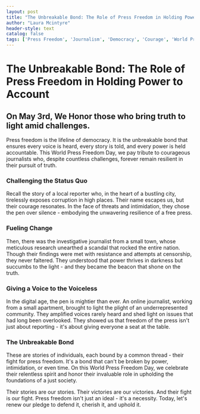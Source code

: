 ```yaml
---
layout: post
title: "The Unbreakable Bond: The Role of Press Freedom in Holding Power to Account"
author: "Laura Mcintyre"
header-style: text
catalog: false
tags: ['Press Freedom', 'Journalism', 'Democracy', 'Courage', 'World Press Freedom Day', 'Truth', 'Accountability']
---
```


# The Unbreakable Bond: The Role of Press Freedom in Holding Power to Account  

## On May 3rd, We Honor those who bring truth to light amid challenges.   

Press freedom is the lifeline of democracy. It is the unbreakable bond that ensures every voice is heard, every story is told, and every power is held accountable. This World Press Freedom Day, we pay tribute to courageous journalists who, despite countless challenges, forever remain resilient in their pursuit of truth.   

### Challenging the Status Quo  

Recall the story of a local reporter who, in the heart of a bustling city, tirelessly exposes corruption in high places. Their name escapes us, but their courage resonates. In the face of threats and intimidation, they chose the pen over silence - embodying the unwavering resilience of a free press.   

### Fueling Change  

Then, there was the investigative journalist from a small town, whose meticulous research unearthed a scandal that rocked the entire nation. Though their findings were met with resistance and attempts at censorship, they never faltered. They understood that power thrives in darkness but succumbs to the light - and they became the beacon that shone on the truth.   

### Giving a Voice to the Voiceless  

In the digital age, the pen is mightier than ever. An online journalist, working from a small apartment, brought to light the plight of an underrepresented community. They amplified voices rarely heard and shed light on issues that had long been overlooked. They showed us that freedom of the press isn't just about reporting - it's about giving everyone a seat at the table.   

### The Unbreakable Bond  

These are stories of individuals, each bound by a common thread - their fight for press freedom. It's a bond that can't be broken by power, intimidation, or even time. On this World Press Freedom Day, we celebrate their relentless spirit and honor their invaluable role in upholding the foundations of a just society.   

Their stories are our stories. Their victories are our victories. And their fight is our fight. Press freedom isn't just an ideal - it's a necessity. Today, let's renew our pledge to defend it, cherish it, and uphold it.  
